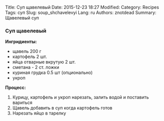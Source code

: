 Title: Суп щавелевый
Date: 2015-12-23 18:27
Modified: 
Category: Recipes
Tags: суп
Slug: soup_shchavelevyi
Lang: ru
Authors: znotdead
Summary: Щавелевый суп

### Суп щавелевый
**Ингридиенты:**
 - щавель 200 г
 - картофель 2 шт.
 - яйца отварные вкрутую 2 шт.
 - сметана - 2 ст. ложки
 - куриная грудка 0.5 шт (опционально)
 - укроп

**Процесс:**
1. Курицу, картофель и укроп нарезать, залить водой и поставить вариться
2. Щавель добавить в суп когда картофель готов
3. Нарезать яйцо в тарелку

